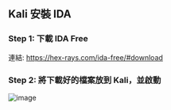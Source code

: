 ## Kali 安裝 IDA

### Step 1: 下載 IDA Free

連結: https://hex-rays.com/ida-free/#download

### Step 2: 將下載好的檔案放到 Kali，並啟動

![image](https://user-images.githubusercontent.com/22366572/148733556-8f591a41-9162-4f13-a565-bb38fdcd673a.png)

